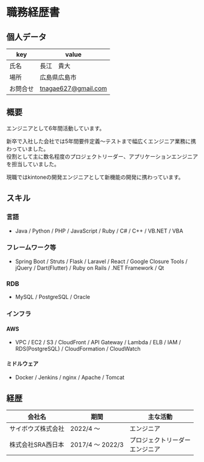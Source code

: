# 職務経歴書

## 個人データ
| key | value |
----|---- 
| 氏名 | 長江　貴大 |
| 場所 | 広島県広島市 |
| お問合せ | tnagae627@gmail.com |
## 概要
エンジニアとして6年間活動しています。

新卒で入社した会社では5年間要件定義〜テストまで幅広くエンジニア業務に携わっていました。<br />
役割として主に数名程度のプロジェクトリーダー、アプリケーションエンジニアを担当していました。

現職ではkintoneの開発エンジニアとして新機能の開発に携わっています。

## スキル
### 言語
- Java / Python / PHP / JavaScript / Ruby / C# / C++ / VB.NET / VBA
### フレームワーク等
- Spring Boot / Struts / Flask / Laravel / React / Google Closure Tools / jQuery / Dart(Flutter) / Ruby on Rails / .NET Framework / Qt
### RDB
- MySQL / PostgreSQL / Oracle
### インフラ
#### AWS
- VPC / EC2 / S3 / CloudFront / API Gateway / Lambda / ELB / IAM / RDS(PostgreSQL) / CloudFormation / CloudWatch
#### ミドルウェア
- Docker / Jenkins / nginx / Apache / Tomcat

## 経歴
| 会社名 | 期間 | 主な活動 |
----|---- |---- 
| サイボウズ株式会社 | 2022/4 〜 | エンジニア |
| 株式会社SRA西日本 | 2017/4 〜 2022/3 | プロジェクトリーダー<br />エンジニア |
